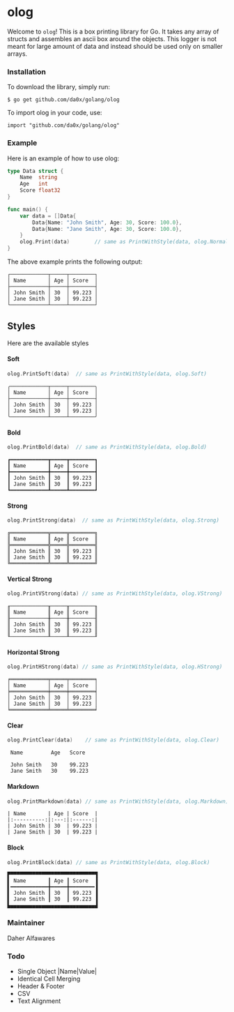 # olog
Welcome to `olog`! This is a box printing library for Go. It takes any array of structs and assembles an ascii box around the objects. This logger is not meant for large amount of data and instead should be used only on smaller arrays.
### Installation
To download the library, simply run:
```
$ go get github.com/da0x/golang/olog
```
To import olog in your code, use:
```
import "github.com/da0x/golang/olog"
```
### Example
Here is an example of how to use olog:
```go
type Data struct {
	Name  string
	Age   int
	Score float32
}

func main() {
	var data = []Data{
		Data{Name: "John Smith", Age: 30, Score: 100.0},
		Data{Name: "Jane Smith", Age: 30, Score: 100.0},
	}
	olog.Print(data)        // same as PrintWithStyle(data, olog.Normal)
}
```
The above example prints the following output:
```
┌────────────┬─────┬────────┐
│ Name       │ Age │ Score  │
├────────────┼─────┼────────┤
│ John Smith │ 30  │ 99.223 │
│ Jane Smith │ 30  │ 99.223 │
└────────────┴─────┴────────┘
```
## Styles
Here are the available styles
#### Soft
```go
olog.PrintSoft(data)  // same as PrintWithStyle(data, olog.Soft)
```
```
╭────────────┬─────┬────────╮
│ Name       │ Age │ Score  │
├────────────┼─────┼────────┤
│ John Smith │ 30  │ 99.223 │
│ Jane Smith │ 30  │ 99.223 │
╰────────────┴─────┴────────╯
```
#### Bold
```go
olog.PrintBold(data)  // same as PrintWithStyle(data, olog.Bold)
```
```
┏━━━━━━━━━━━━┳━━━━━┳━━━━━━━━┓
┃ Name       ┃ Age ┃ Score  ┃
┣━━━━━━━━━━━━╋━━━━━╋━━━━━━━━┫
┃ John Smith ┃ 30  ┃ 99.223 ┃
┃ Jane Smith ┃ 30  ┃ 99.223 ┃
┗━━━━━━━━━━━━┻━━━━━┻━━━━━━━━┛
```
#### Strong
```go
olog.PrintStrong(data)  // same as PrintWithStyle(data, olog.Strong)
```
```
╔════════════╦═════╦════════╗
║ Name       ║ Age ║ Score  ║
╠════════════╬═════╬════════╣
║ John Smith ║ 30  ║ 99.223 ║
║ Jane Smith ║ 30  ║ 99.223 ║
╚════════════╩═════╩════════╝
```
#### Vertical Strong 
```go
olog.PrintVStrong(data) // same as PrintWithStyle(data, olog.VStrong)
```
```
╓────────────╥─────╥────────╖
║ Name       ║ Age ║ Score  ║
╟────────────╫─────╫────────╢
║ John Smith ║ 30  ║ 99.223 ║
║ Jane Smith ║ 30  ║ 99.223 ║
╙────────────╨─────╨────────╜
```
#### Horizontal Strong
```go
olog.PrintHStrong(data) // same as PrintWithStyle(data, olog.HStrong)
```
```
╒════════════╤═════╤════════╕
│ Name       │ Age │ Score  │
╞════════════╪═════╪════════╡
│ John Smith │ 30  │ 99.223 │
│ Jane Smith │ 30  │ 99.223 │
╘════════════╧═════╧════════╛
```
#### Clear
```go
olog.PrintClear(data)    // same as PrintWithStyle(data, olog.Clear)
```
```                       
 Name         Age   Score 
                          
 John Smith   30    99.223
 Jane Smith   30    99.223
```                       
#### Markdown
```go
olog.PrintMarkdown(data) // same as PrintWithStyle(data, olog.Markdown)
```
```
| Name       | Age | Score  |
|:----------:|:---:|:------:|
| John Smith | 30  | 99.223 |
| Jane Smith | 30  | 99.223 |
```
#### Block
```go
olog.PrintBlock(data) // same as PrintWithStyle(data, olog.Block)
```
```
▛▀▀▀▀▀▀▀▀▀▀▀▀▀▀▀▀▀▀▀▀▀▀▀▀▀▀▀▜
▌ Name       ┃ Age ┃ Score  ▐
▌━━━━━━━━━━━━╋━━━━━╋━━━━━━━━▐
▌ John Smith ┃ 30  ┃ 99.223 ▐
▌ Jane Smith ┃ 30  ┃ 99.223 ▐
▙▄▄▄▄▄▄▄▄▄▄▄▄▄▄▄▄▄▄▄▄▄▄▄▄▄▄▄▟
```
### Maintainer
Daher Alfawares
### Todo
- Single Object |Name|Value|
- Identical Cell Merging
- Header & Footer
- CSV
- Text Alignment
